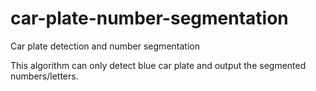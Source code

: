 # car-plate-number-segmentation
Car plate detection and number segmentation

This algorithm can only detect blue car plate and output the segmented numbers/letters.
